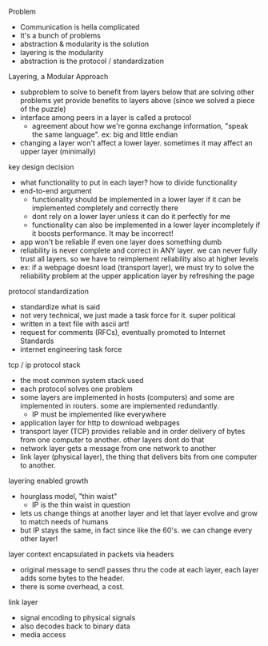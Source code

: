Problem
- Communication is hella complicated
- It's a bunch of problems
- abstraction & modularity is the solution
- layering is the modularity
- abstraction is the protocol / standardization

Layering, a Modular Approach
- subproblem to solve to benefit from layers below that are solving other problems yet provide benefits to layers above (since we solved a piece of the puzzle)
- interface among peers in a layer is called a protocol
	- agreement about how we're gonna exchange information, "speak the same language". ex: big and little endian
- changing a layer won't affect a lower layer. sometimes it may affect an upper layer (minimally)

key design decision
- what functionality to put in each layer? how to divide functionality
- end-to-end argument
	- functionality should be implemented in a lower layer if it can be implemented completely and correctly there
	- dont rely on a lower layer unless it can do it perfectly for me
	- functionality can also be implemented in a lower layer incompletely if it boosts performance. It may be incorrect!
- app won't be reliable if even one layer does something dumb
- reliability is never complete and correct in ANY layer. we can never fully trust all layers. so we have to reimplement reliability also at higher levels
- ex: if a webpage doesnt load (transport layer), we must try to solve the reliability problem at the upper application layer by refreshing the page

protocol standardization
- standardize what is said
- not very technical, we just made a task force for it. super political
- written in a text file with ascii art!
- request for comments (RFCs), eventually promoted to Internet Standards
- internet engineering task force

tcp / ip protocol stack
- the most common system stack used
- each protocol solves one problem
- some layers are implemented in hosts (computers) and some are implemented in routers. some are implemented redundantly.
	- IP must be implemented like everywhere
- application layer for http to download webpages
- transport layer (TCP) provides reliable and in order delivery of bytes from one computer to another. other layers dont do that
- network layer gets a message from one network to another
- link layer (physical layer), the thing that delivers bits from one computer to another.

layering enabled growth
- hourglass model, "thin waist"
	- IP is the thin waist in question
- lets us change things at another layer and let that layer evolve and grow to match needs of humans
- but IP stays the same, in fact since like the 60's. we can change every other layer!

layer context encapsulated in packets via headers
- original message to send! passes thru the code at each layer, each layer adds some bytes to the header.
- there is some overhead, a cost.

link layer
- signal encoding to physical signals
- also decodes back to binary data
- media access